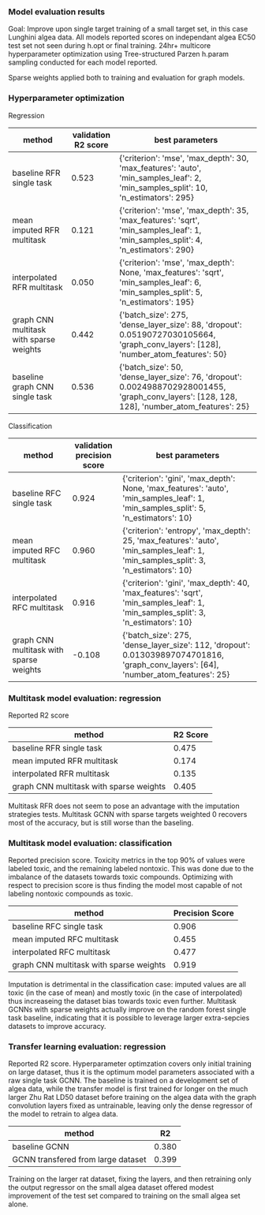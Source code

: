 ### Model evaluation results
Goal: Improve upon single target training of a small target set, in this case Lunghini algea data.
All models reported scores on independant algea EC50 test set not seen during h.opt or final training.
24hr+ multicore hyperparameter optimization using Tree-structured Parzen h.param sampling
conducted for each model reported.

Sparse weights applied both to training and evaluation for graph models.

### Hyperparameter optimization

Regression

| method | validation R2 score | best parameters |
| ------ | ------------------- | --------------- |
| baseline RFR single task | 0.523 | {'criterion': 'mse', 'max_depth': 30, 'max_features': 'auto', 'min_samples_leaf': 2, 'min_samples_split': 10, 'n_estimators': 295} |
| mean imputed RFR multitask | 0.121 | {'criterion': 'mse', 'max_depth': 35, 'max_features': 'sqrt', 'min_samples_leaf': 1, 'min_samples_split': 4, 'n_estimators': 290} |
| interpolated RFR multitask | 0.050 | {'criterion': 'mse', 'max_depth': None, 'max_features': 'sqrt', 'min_samples_leaf': 6, 'min_samples_split': 5, 'n_estimators': 195} |
| graph CNN multitask with sparse weights | 0.442 | {'batch_size': 275, 'dense_layer_size': 88, 'dropout': 0.05190727030105664, 'graph_conv_layers': \[128\], 'number_atom_features': 50} |
| baseline graph CNN single task | 0.536 | {'batch_size': 50, 'dense_layer_size': 76, 'dropout': 0.0024988702928001455, 'graph_conv_layers': \[128, 128, 128\], 'number_atom_features': 25} |

Classification

| method | validation precision score | best parameters |
| ------ | -------------------------- | --------------- |
| baseline RFC single task | 0.924 | {'criterion': 'gini', 'max_depth': None, 'max_features': 'auto', 'min_samples_leaf': 1, 'min_samples_split': 5, 'n_estimators': 10} |
| mean imputed RFC multitask | 0.960 | {'criterion': 'entropy', 'max_depth': 25, 'max_features': 'auto', 'min_samples_leaf': 1, 'min_samples_split': 3, 'n_estimators': 10} |
| interpolated RFC multitask | 0.916 | {'criterion': 'gini', 'max_depth': 40, 'max_features': 'sqrt', 'min_samples_leaf': 1, 'min_samples_split': 3, 'n_estimators': 10} |
| graph CNN multitask with sparse weights | -0.108 | {'batch_size': 275, 'dense_layer_size': 112, 'dropout': 0.013039897074701816, 'graph_conv_layers': \[64\], 'number_atom_features': 25} |

### Multitask model evaluation: regression
Reported R2 score

| method | R2 Score |
| ------ | -------- |
| baseline RFR single task | 0.475 |
| mean imputed RFR multitask | 0.174 |
| interpolated RFR multitask | 0.135 |
| graph CNN multitask with sparse weights | 0.405 |

Multitask RFR does not seem to pose an advantage with the imputation strategies tests. Multitask GCNN with sparse targets weighted 0 recovers most of the accuracy, but is still worse than the baseling.

### Multitask model evaluation: classification
Reported precision score.
Toxicity metrics in the top 90% of values were labeled toxic, and the remaining labeled nontoxic. This was done due to the imbalance of the datasets towards toxic compounds. Optimizing with respect to precision score is thus finding the model most capable of not labeling nontoxic compounds as toxic.

| method | Precision Score |
| ------ | -------- |
| baseline RFC single task | 0.906 |
| mean imputed RFC multitask | 0.455 |
| interpolated RFC multitask | 0.477 |
| graph CNN multitask with sparse weights | 0.919 |

Imputation is detrimental in the classification case: imputed values are all toxic (in the case of mean) and mostly toxic (in the case of interpolated) thus increaseing the dataset bias towards toxic even further. Multitask GCNNs with sparse weights actually improve on the random forest single task baseline, indicating that it is possible to leverage larger extra-sepcies datasets to improve accuracy.

### Transfer learning evaluation: regression
Reported R2 score. Hyperparameter optimzation covers only initial training on large dataset, thus it is the optimum model parameters associated with a raw single task GCNN. The baseline is trained on a development set of algea data, while the transfer model is first trained for longer on the much larger Zhu Rat LD50 dataset before training on the algea data with the graph convolution layers fixed as untrainable, leaving only the dense regressor of the model to retrain to algea data. 

| method | R2 |
| ------ | -------- |
| baseline GCNN | 0.380 |
| GCNN transfered from large dataset | 0.399 |

Training on the larger rat dataset, fixing the layers, and then retraining only the output regressor on the small algea dataset offered modest improvement of the test set compared to training on the small algea set alone.
